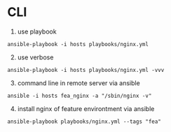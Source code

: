 
# CLI

1. use playbook
```
ansible-playbook -i hosts playbooks/nginx.yml
```

2. use verbose
```
ansible-playbook -i hosts playbooks/nginx.yml -vvv
```

3. command line in remote server via ansible
```
ansible -i hosts fea_nginx -a "/sbin/nginx -v"
```

4. install nginx of feature environtment via ansible
```
ansible-playbook playbooks/nginx.yml --tags "fea"
```